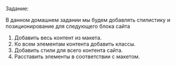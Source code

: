 Задание:

В данном домашнем задании мы будем добавлять стилистику и позиционирование для следующего блока сайта

1. Добавить весь контент из макета.
2. Ко всем элементам контента добавить классы.
3. Добавить стили для всего контента сайта.
4. Расставить элементы в соответствии с макетом.
